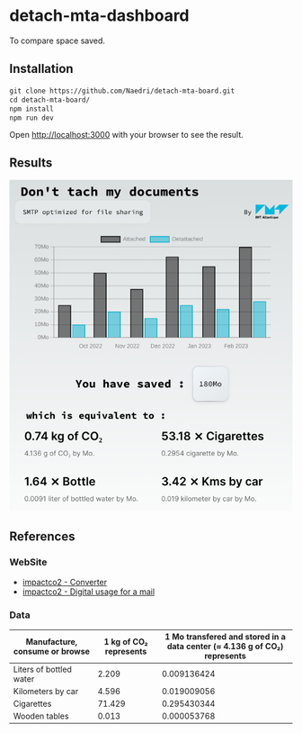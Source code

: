 # detach-mta-dashboard

To compare space saved.

## Installation

```
git clone https://github.com/Naedri/detach-mta-board.git
cd detach-mta-board/
npm install
npm run dev
```

Open [http://localhost:3000](http://localhost:3000) with your browser to see the result.

## Results

![Screenshot-Dashboard](./README.assets/Screenshot-Dashboard.png)

## References

### WebSite

- [impactco2 - Converter](https://impactco2.fr/convertisseur)
- [impactco2 - Digital usage for a mail](https://impactco2.fr/usagenumerique/email)

### Data

| Manufacture, consume or browse | 1 kg of CO₂ represents | 1 Mo transfered and stored in a data center (≈ 4.136 g of CO₂) represents |
| ------------------------------ | ---------------------- | ------------------------------------------------------------------------- |
| Liters of bottled water        | 2.209                  | 0.009136424                                                               |
| Kilometers by car              | 4.596                  | 0.019009056                                                               |
| Cigarettes                     | 71.429                 | 0.295430344                                                               |
| Wooden tables                  | 0.013                  | 0.000053768                                                               |